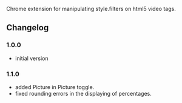 Chrome extension for manipulating style.filters on html5 video tags.

## Changelog
### 1.0.0
* initial version
### 1.1.0
* added Picture in Picture toggle.
* fixed rounding errors in the displaying of percentages.
    